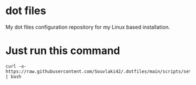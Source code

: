# dot files
My dot files configuration repository for my Linux based installation.

# Just run this command
```shell
curl -o- https://raw.githubusercontent.com/Souvlaki42/.dotfiles/main/scripts/setup.sh | bash
```
